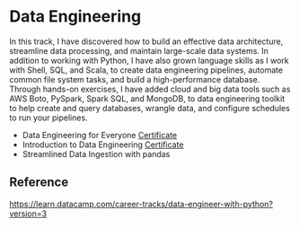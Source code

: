 # Data Engineering

In this track, I have discovered how to build an effective data architecture, streamline data processing, and maintain large-scale data systems. In addition to working with Python, I have also grown language skills as I work with Shell, SQL, and Scala, to create data engineering pipelines, automate common file system tasks, and build a high-performance database. Through hands-on exercises, I have added cloud and big data tools such as AWS Boto, PySpark, Spark SQL, and MongoDB, to data engineering toolkit to help create and query databases, wrangle data, and configure schedules to run your pipelines. 

- Data Engineering for Everyone [Certificate](https://github.com/minji-mia/data-engineering/blob/main/certificate/Data%20Engineering%20for%20everyone.pdf)
- Introduction to Data Engineering [Certificate](https://github.com/minji-mia/data-engineering/blob/main/certificate/Introduction%20to%20Data%20Engineering.pdf)
- Streamlined Data Ingestion with pandas

## Reference
https://learn.datacamp.com/career-tracks/data-engineer-with-python?version=3
